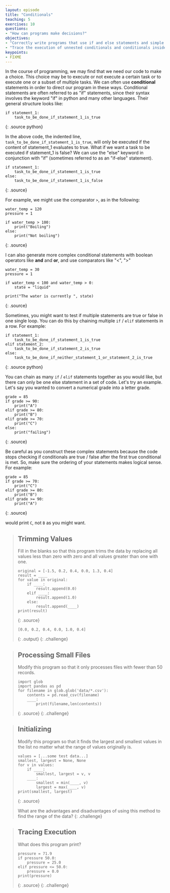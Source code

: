 ```yaml
---
layout: episode
title: "Conditionals"
teaching: 5
exercises: 10
questions:
- "How can programs make decisions?"
objectives:
- "Correctly write programs that use if and else statements and simple Boolean expressions (without logical operators)."
- "Trace the execution of unnested conditionals and conditionals inside loops."
keypoints:
- FIXME
---
```

In the course of programming, we may find that we need our code to make a
choice.  This choice may be to execute or not execute a certain task or to
execute one or a subset of multiple tasks.  We can often use **conditional**
statements in order to direct our program in these ways.  Conditional statements
are often referred to as "if" statements, since their syntax involves the
keyword "if" in python and many other languages.  Their general structure looks
like:

~~~
if statement_1:
    task_to_be_done_if_statement_1_is_true
~~~
{: .source python}

In the above code, the indented line, `task_to_be_done_if_statement_1_is_true`,
will only be executed if the content of statement_1 evaluates to true.  What if
we want a task to be executed if statement_1 is false?  We can use the "else"
keyword in conjunction with "if" (sometimes referred to as an "if-else"
statement).

~~~
if statement_1:
    task_to_be_done_if_statement_1_is_true
else:
    task_to_be_done_if_statement_1_is_false
~~~
{: .source}

For example, we might use the comparator `>`, as in the following:

~~~
water_temp = 120
pressure = 1

if water_temp > 100:
    print("Boiling")
else:
    print("Not boiling")
~~~
{: .source}

I can also generate more complex conditional statements with boolean operators
like **and** and **or**, and use comparators like "<", ">"

~~~
water_temp = 30
pressure = 1

if water_temp < 100 and water_temp > 0:
    state = "liquid"

print("The water is currently ", state)
~~~
{: .source}

Sometimes, you might want to test if multiple statements are true or false in one 
single loop. You can do this by chaining multiple `if` / `elif` statements in a row. 
For example:

~~~
if statement_1:
    task_to_be_done_if_statement_1_is_true
elif statement_2:
    task_to_be_done_if_statement_2_is_true
else:
	task_to_be_done_if_neither_statement_1_or_statement_2_is_true
~~~
{: .source python}

You can chain as many `if` / `elif` statements together as you would like, but there 
can only be one else statement in a set of code. Let's try an example. Let's say 
you wanted to convert a numerical grade into a letter grade.

~~~
grade = 85
if grade >= 90:
	print("A")
elif grade >= 80:
	print("B")
elif grade >= 70:
	print("C")
else:
	print("failing")
~~~
{: .source}

Be careful as you construct these complex statements because the code stops 
checking if conditionals are true / false after the first true conditional is met. 
So, make sure the ordering of your statements makes logical sense. For example:

~~~
grade = 85
if grade >= 70:
	print("C")
elif grade >= 80:
	print("B")
elif grade >= 90:
	print("A")
~~~
{: .source}

would print `C`, not `B` as you might want.

> ## Trimming Values
>
> Fill in the blanks so that this program trims the data
> by replacing all values less than zero with zero
> and all values greater than one with one.
>
> ~~~
> original = [-1.5, 0.2, 0.4, 0.0, 1.3, 0.4]
> result = ____
> for value in original:
>     if ____:
>         result.append(0.0)
>     elif ____:
>         result.append(1.0)
>     else:
>         result.append(____)
> print(result)
> ~~~
> {: .source}
>
> ~~~
> [0.0, 0.2, 0.4, 0.0, 1.0, 0.4]
> ~~~
> {: .output}
{: .challenge}

> ## Processing Small Files
>
> Modify this program so that it only processes files with fewer than 50 records.
>
> ~~~
> import glob
> import pandas as pd
> for filename in glob.glob('data/*.csv'):
>     contents = pd.read_csv(filename)
>     ____:
>         print(filename,len(contents))
> ~~~
> {: .source}
{: .challenge}

> ## Initializing
>
> Modify this program so that it finds the largest and smallest values in the list
> no matter what the range of values originally is.
>
> ~~~
> values = [...some test data...]
> smallest, largest = None, None
> for v in values:
>     if ____:
>         smallest, largest = v, v
>     ____:
>         smallest = min(____, v)
>         largest = max(____, v)
> print(smallest, largest)
> ~~~
> {: .source}
>
> What are the advantages and disadvantages of using this method
> to find the range of the data?
{: .challenge}

> ## Tracing Execution
>
> What does this program print?
>
> ~~~
> pressure = 71.9
> if pressure 50.0:
>     pressure = 25.0
> elif pressure <= 50.0:
>     pressure = 0.0
> print(pressure)
> ~~~
> {: .source}
{: .challenge}
